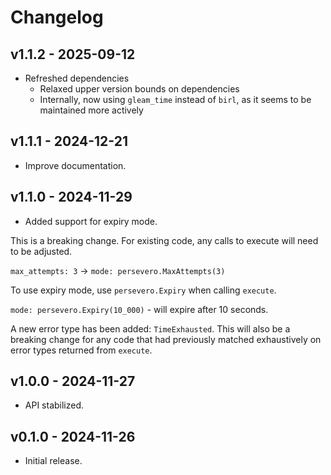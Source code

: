 # Changelog

## v1.1.2 - 2025-09-12

- Refreshed dependencies
    - Relaxed upper version bounds on dependencies
    - Internally, now using `gleam_time` instead of `birl`, as it seems to be maintained more actively

## v1.1.1 - 2024-12-21

- Improve documentation.

## v1.1.0 - 2024-11-29

- Added support for expiry mode.

This is a breaking change. For existing code, any calls to execute will need to
be adjusted.

`max_attempts: 3` -> `mode: persevero.MaxAttempts(3)`

To use expiry mode, use `persevero.Expiry` when calling `execute`.

`mode: persevero.Expiry(10_000)` - will expire after 10 seconds.

A new error type has been added: `TimeExhausted`. This will also be a breaking
change for any code that had previously matched exhaustively on error types
returned from `execute`.


## v1.0.0 - 2024-11-27

- API stabilized.

## v0.1.0 - 2024-11-26

- Initial release.
